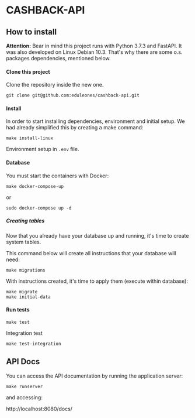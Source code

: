 # CASHBACK-API

## How to install

**Attention:** Bear in mind this project runs with Python 3.7.3 and FastAPI. It was also developed on Linux Debian 10.3. That's why there are some o.s. packages dependencies, mentioned below.

#### Clone this project


Clone the repository inside the new one.
```
git clone git@github.com:eduleones/cashback-api.git
```

#### Install

In order to start installing  dependencies, environment  and initial setup. We had already simplified this by creating a make command:

```
make install-linux
```

Environment setup  in `.env` file. 


#### Database

You must start the containers with Docker:

```
make docker-compose-up
```
or
```
sudo docker-compose up -d
```

##### Creating tables

Now that you already have your database up and running, it's time to create system tables.

This command below will create all instructions that your database will need:

```
make migrations
```

With instructions created, it's time to apply them (execute within database):

```
make migrate
make initial-data
```


#### Run tests


```
make test
```

Integration test

```
make test-integration
```

## API Docs

You can access the API documentation by running the application server:

```
make runserver
```
and accessing:

http://localhost:8080/docs/

